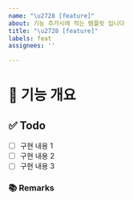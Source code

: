 ```yaml
---
name: "\u2728 [feature]"
about: 기능 추가시에 적는 템플릿 입니다
title: "\u2728 [feature]"
labels: feat
assignees: ''

---
```


# 🤖 기능 개요

<!-- 이슈에 할당된 기능이 무엇인지 간략하게 한 줄로 적습니다 -->

## ✅ Todo

- [ ] 구현 내용 1
- [ ] 구현 내용 2
- [ ] 구현 내용 3

### 📚 Remarks

<!-- 기능 개발에 있어 비고사항이 있었다면 적기 -->
